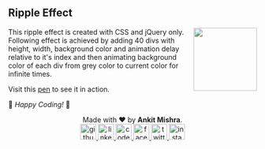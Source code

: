 ## Ripple Effect

<img src="https://raw.githubusercontent.com/ankitmishradev/ripple-effect-css-jQuery/main/banner.gif" align="right" height="128px"/>

This ripple effect is created with CSS and jQuery only. Following effect is achieved by adding 40 divs with height, width, background color and animation delay relative to it's index and then animating background color of each div from grey color to current color for infinite times.

Visit this [pen](https://codepen.io/ankitmishradev/pen/oNegbpZ) to see it in action.

🎉 _Happy Coding!_ 🎉

<footer>
<div align="center">
Made with ❤️ by <b>Ankit Mishra</b>.
</div>

<div align="center">
<a href="https://github.com/ankitmishradev" target="blank">
    <img src="https://raw.githubusercontent.com/ankitmishradev/attribution-template/main/icons/github.png" height="32px" width="32px" alt="github"/>
</a>
<a href="https://www.linkedin.com/in/ankitmishradev/" target="blank">
    <img src="https://raw.githubusercontent.com/ankitmishradev/attribution-template/main/icons/linked-in.png" height="32px" width="32px" alt="linked-in"/>
</a>
<a href="https://codepen.io/ankitmishradev" target="blank">
    <img src="https://raw.githubusercontent.com/ankitmishradev/attribution-template/main/icons/codepen.png" height="32px" width="32px" alt="codepen"/>
</a>
<a href="https://www.facebook.com/profile.php?id=100008455744534" target="blank">
    <img src="https://raw.githubusercontent.com/ankitmishradev/attribution-template/main/icons/facebook.png" height="32px" width="32px" alt="facebook"/>
</a>
<a href="https://twitter.com/iankitmi" target="blank">
    <img src="https://raw.githubusercontent.com/ankitmishradev/attribution-template/main/icons/twitter.png" height="32px" width="32px" alt="twitter"/>
</a>
<a href="https://www.instagram.com/iankitmi/" target="blank">
    <img src="https://raw.githubusercontent.com/ankitmishradev/attribution-template/main/icons/instagram.png" height="32px" width="32px" alt="instagram" />
</a>
</div>
</footer>
